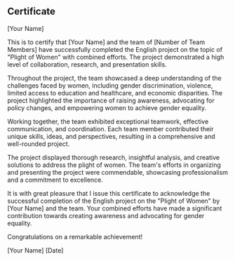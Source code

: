 ## Certificate 

[Your Name]

This is to certify that [Your Name] and the team of [Number of Team Members] have successfully completed the English project on the topic of "Plight of Women" with combined efforts. The project demonstrated a high level of collaboration, research, and presentation skills.

Throughout the project, the team showcased a deep understanding of the challenges faced by women, including gender discrimination, violence, limited access to education and healthcare, and economic disparities. The project highlighted the importance of raising awareness, advocating for policy changes, and empowering women to achieve gender equality.

Working together, the team exhibited exceptional teamwork, effective communication, and coordination. Each team member contributed their unique skills, ideas, and perspectives, resulting in a comprehensive and well-rounded project.

The project displayed thorough research, insightful analysis, and creative solutions to address the plight of women. The team's efforts in organizing and presenting the project were commendable, showcasing professionalism and a commitment to excellence.

It is with great pleasure that I issue this certificate to acknowledge the successful completion of the English project on the "Plight of Women" by [Your Name] and the team. Your combined efforts have made a significant contribution towards creating awareness and advocating for gender equality.

Congratulations on a remarkable achievement!

[Your Name]
[Date]